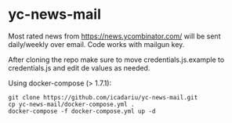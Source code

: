# yc-news-mail
Most rated news from https://news.ycombinator.com/ will be sent daily/weekly over email.
Code works with mailgun key.

After cloning the repo make sure to move credentials.js.example to credentials.js and edit de values as needed.


Using docker-compose (> 1.7.1):
```
git clone https://github.com/icadariu/yc-news-mail.git
cp yc-news-mail/docker-compose.yml .
docker-compose -f docker-compose.yml up -d
```
